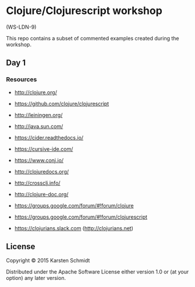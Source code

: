 # Clojure/Clojurescript workshop

(WS-LDN-9)

This repo contains a subset of commented examples created during the workshop.

## Day 1

### Resources

- http://clojure.org/
- https://github.com/clojure/clojurescript
- http://leiningen.org/
- http://java.sun.com/

- https://cider.readthedocs.io/
- https://cursive-ide.com/

- https://www.conj.io/
- http://clojuredocs.org/
- http://crossclj.info/
- http://clojure-doc.org/

- https://groups.google.com/forum/#!forum/clojure
- https://groups.google.com/forum/#!forum/clojurescript
- https://clojurians.slack.com (http://clojurians.net)

## License

Copyright © 2015 Karsten Schmidt

Distributed under the Apache Software License either version 1.0 or (at
your option) any later version.
